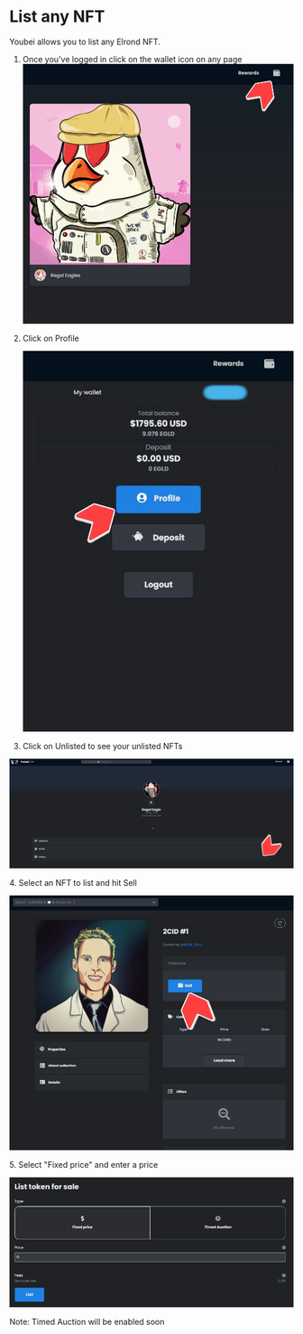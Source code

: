 # List any NFT

Youbei allows you to list any Elrond NFT.&#x20;

1. Once you've logged in click on the wallet icon on any page ![](<../.gitbook/assets/5Screenshot 2022-03-27 204431.jpg>)
2.  Click on Profile

    ![](<../.gitbook/assets/6Screenshot 2022-03-27 204838.jpg>)
3. Click on Unlisted to see your unlisted NFTs

![](<../.gitbook/assets/9Screenshot 2022-03-27 210230.jpg>)

4\. Select an NFT to list and hit Sell

![](<../.gitbook/assets/10Screenshot 2022-03-27 210444.jpg>)

5\. Select "Fixed price" and enter a price

![](<../.gitbook/assets/image (4).png>)

Note: Timed Auction will be enabled soon
